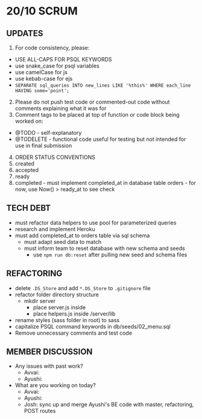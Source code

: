 # 20/10 SCRUM
## UPDATES
1. For code consistency, please:
  - USE ALL-CAPS FOR PSQL KEYWORDS
  - use snake_case for psql variables
  - use camelCase for js
  - use kebab-case for ejs
  - `
      SEPARATE sql_queries
      INTO new_lines LIKE '%this%'
      WHERE each_line HAVING some='point';
    `
2. Please do not push test code or commented-out code without comments explaining what it was for
3. Comment tags to be placed at top of function or code block being worked on:
  - @TODO - self-explanatory
  - @TODELETE - functional code useful for testing but not intended for use in final submission
4. ORDER STATUS CONVENTIONS
  1. created
  2. accepted
  3. ready
  4. completed
    - must implement completed_at in database table orders
    - for now, use Now() > ready_at to see check

## TECH DEBT
- must refactor data helpers to use pool for parameterized queries
- research and implement Heroku
- must add completed_at to orders table via sql schema
  - must adapt seed data to match
  - must inform team to reset database with new schema and seeds
    - use `npm run db:reset` after pulling new seed and schema files

## REFACTORING
- delete `.DS_Store` and add ```*.DS_Store``` to `.gitignore` file
- refactor folder directory structure
  - mkdir server
    - place server.js inside
    - place helpers.js inside /server/lib
- rename styles (sass folder in root) to sass
- capitalize PSQL command keywords in db/seeds/02_menu.sql
- Remove unnecessary comments and test code

## MEMBER DISCUSSION
- Any issues with past work?
  - Avvai: 
  - Ayushi: 
- What are you working on today?
  - Avvai: 
  - Ayushi: 
  - Josh: sync up and merge Ayushi's BE code with master, refactoring, POST routes
